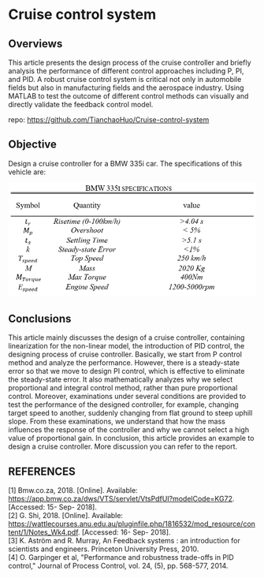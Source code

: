 # Cruise control system
 
## Overviews
This article presents the design process of the cruise controller and briefly analysis the performance of different control approaches including P, PI, and PID. A robust cruise control system is critical not only in automobile fields but also in manufacturing fields and the aerospace industry. Using MATLAB to test the outcome of different control methods can visually and directly validate the feedback control model.
<!--more-->

repo: https://github.com/TianchaoHuo/Cruise-control-system

## Objective
Design a cruise controller for a BMW 335i car. The specifications of this vehicle are:

<div align=center><img src = "An-Introduction-of-Cruise-Control-System\specifications.jpg"></div>





## Conclusions
This article mainly discusses the design of a cruise controller, containing linearization for the non-linear model, the introduction of PID control, the designing process of cruise controller. Basically, we start from P control method and analyze the performance. However, there is a steady-state error so that we move to design PI control, which is effective to eliminate the steady-state error. It also mathematically analyzes why we select proportional and integral control method, rather than pure proportional control. Moreover, examinations under several conditions are provided to test the performance of the designed controller, for example, changing target speed to another,  suddenly changing from flat ground to steep uphill slope.  From these examinations, we understand that how the mass influences the response of the controller and why we cannot select a high value of proportional gain.
In conclusion, this article provides an example to design a cruise controller. More discussion you can refer to the report.


## REFERENCES
[1]	Bmw.co.za, 2018. [Online]. Available:
https://app.bmw.co.za/dws/VTS/servlet/VtsPdfUI?modelCode=KG72.  [Accessed: 15- Sep- 2018]. </br>
[2]	G. Shi, 2018. [Online]. Available:
https://wattlecourses.anu.edu.au/pluginfile.php/1816532/mod_resource/content/1/Notes_Wk4.pdf. [Accessed: 16- Sep- 2018].</br>
[3]	K. Aström and R. Murray, An Feedback systems : an introduction for scientists and engineers. Princeton University Press, 2010.</br>
[4]	O. Garpinger et al, "Performance and robustness trade-offs in PID control," Journal of Process Control, vol. 24, (5), pp. 568-577, 2014.
